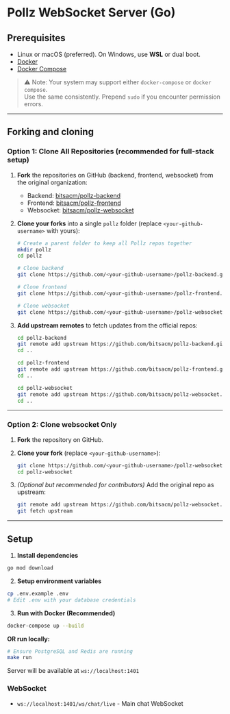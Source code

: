 # Pollz WebSocket Server (Go)

## Prerequisites
- Linux or macOS (preferred). On Windows, use **WSL** or dual boot.
- [Docker](https://docs.docker.com/get-docker/)
- [Docker Compose](https://docs.docker.com/compose/)

> ⚠️ Note: Your system may support either `docker-compose` or `docker compose`.  
> Use the same consistently. Prepend `sudo` if you encounter permission errors.

---


## Forking and cloning

### Option 1: Clone All Repositories (recommended for full-stack setup)

1. **Fork** the repositories on GitHub (backend, frontend, websocket) from the original organization:  

   * Backend: [bitsacm/pollz-backend](https://github.com/bitsacm/pollz-backend)  
   * Frontend: [bitsacm/pollz-frontend](https://github.com/bitsacm/pollz-frontend)  
   * Websocket: [bitsacm/pollz-websocket](https://github.com/bitsacm/pollz-websocket)  

2. **Clone your forks** into a single `pollz` folder (replace `<your-github-username>` with yours):

   ```bash
   # Create a parent folder to keep all Pollz repos together
   mkdir pollz
   cd pollz

   # Clone backend
   git clone https://github.com/<your-github-username>/pollz-backend.git

   # Clone frontend
   git clone https://github.com/<your-github-username>/pollz-frontend.git

   # Clone websocket
   git clone https://github.com/<your-github-username>/pollz-websocket.git

3. **Add upstream remotes** to fetch updates from the official repos:

   ```bash
   cd pollz-backend
   git remote add upstream https://github.com/bitsacm/pollz-backend.git
   cd ..

   cd pollz-frontend
   git remote add upstream https://github.com/bitsacm/pollz-frontend.git
   cd ..

   cd pollz-websocket
   git remote add upstream https://github.com/bitsacm/pollz-websocket.git
   cd ..
   ```

---

### Option 2: Clone websocket Only

1. **Fork** the repository on GitHub.

2. **Clone your fork** (replace `<your-github-username>`):

   ```bash
   git clone https://github.com/<your-github-username>/pollz-websocket.git
   cd pollz-websocket
   ```

3. *(Optional but recommended for contributors)* Add the original repo as upstream:

   ```bash
   git remote add upstream https://github.com/bitsacm/pollz-websocket.git
   git fetch upstream
   ```

---
## Setup

1. **Install dependencies**
```bash
go mod download
```

2. **Setup environment variables**
```bash
cp .env.example .env
# Edit .env with your database credentials
```

3. **Run with Docker (Recommended)**
```bash
docker-compose up --build
```

**OR run locally:**
```bash
# Ensure PostgreSQL and Redis are running
make run
```

Server will be available at `ws://localhost:1401`

### WebSocket
- `ws://localhost:1401/ws/chat/live` - Main chat WebSocket


